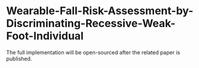 # Wearable-Fall-Risk-Assessment-by-Discriminating-Recessive-Weak-Foot-Individual

The full implementation will be open-sourced after the related paper is published.
